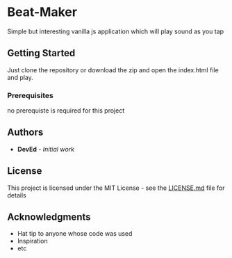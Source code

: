 # Beat-Maker

Simple but interesting vanilla js application which will play sound as you tap

## Getting Started

Just clone the repository or download the zip and open the index.html file and play.

### Prerequisites

no prerequiste is required for this project

## Authors

* **DevEd** - *Initial work* 

## License

This project is licensed under the MIT License - see the [LICENSE.md](LICENSE.md) file for details

## Acknowledgments

* Hat tip to anyone whose code was used
* Inspiration
* etc

